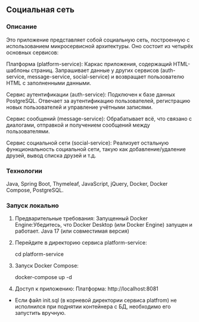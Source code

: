 ## Социальная сеть 

### Описание

Это приложение представляет собой социальную сеть, построенную с использованием микросервисной архитектуры. Оно состоит из четырёх основных сервисов:

Платформа (platform-service): Каркас приложения, содержащий HTML-шаблоны страниц. Запрашивает данные у других сервисов (auth-service, message-service, social-service) и возвращает пользователю HTML с заполненными данными.

Сервис аутентификации (auth-service): Подключен к базе данных PostgreSQL. Отвечает за аутентификацию пользователей, регистрацию новых пользователей и управление учётными записями.

Сервис сообщений (message-service): Обрабатывает всё, что связано с диалогами, отправкой и получением сообщений между пользователями.

Сервис социальной сети (social-service): Реализует остальную функциональность социальной сети, такую как добавление/удаление друзей, вывод списка друзей и т.д.

### Технологии

Java,
Spring Boot,
Thymeleaf,
JavaScript,
jQuery,
Docker,
Docker Compose,
PostgreSQL.

### Запуск локально

1. Предварительные требования:
   Запущенный Docker Engine:Убедитесь, что Docker Desktop (или Docker Engine) запущен и работает.
   Java 17 (или совместимая версия) 

2. Перейдите в директорию сервиса platform-service:
   
   cd platform-service
   

3. Запуск Docker Compose:
   
   docker-compose up -d
   

4. Доступ к приложению:
   Платформа:  http://localhost:8081 
* Если файл init.sql (в корневой директории сервиса platfrom) не исполнился при поднятии контейнера с БД, необходимо его запустить вручную.
